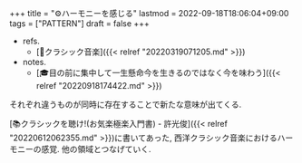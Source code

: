 +++
title = "⚙ハーモニーを感じる"
lastmod = 2022-09-18T18:06:04+09:00
tags = ["PATTERN"]
draft = false
+++

-   refs.
    -   [🔖クラシック音楽]({{< relref "20220319071205.md" >}})
-   notes.
    -   [🎓目の前に集中して一生懸命今を生きるのではなく今を味わう]({{< relref "20220918174422.md" >}})

それぞれ違うものが同時に存在することで新たな意味が出てくる.

[📚クラシックを聴け!(お気楽極楽入門書) - 許光俊]({{< relref "20220612062355.md" >}})に書いてあった, 西洋クラシック音楽におけるハーモニーの感覚. 他の領域とつなげていく.
